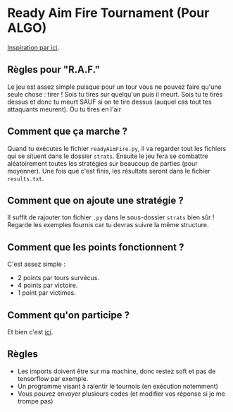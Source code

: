 # Ready Aim Fire Tournament (Pour ALGO)

[Inspiration par ici](https://github.com/carykh/PrisonersDilemmaTournament).

## Règles pour "R.A.F."

Le jeu est assez simple puisque pour un tour vous ne pouvez faire qu'une seule chose : tirer !
Sois tu tires sur quelqu'un puis il meurt.
Sois tu te tires dessus et donc tu meurt SAUF si on te tire dessus (auquel cas tout tes attaquants meurent).
Ou tu tires en l'air

## Comment que ça marche ?

Quand tu exécutes le fichier `readyAimFire.py`, il va regarder tout les fichiers qui se situent dans le dossier `strats`. Ensuite le jeu fera se combattre aléatoirement toutes les stratégies sur beaucoup de parties (pour moyenner). Une fois que c'est finis, les résultats seront dans le fichier `results.txt`.

## Comment que on ajoute une stratégie ?

Il suffit de rajouter ton fichier `.py` dans le sous-dossier `strats` bien sûr ! Regarde les exemples fournis car tu devras suivre la même structure.

## Comment que les points fonctionnent ?

C'est assez simple : 
- 2 points par tours survécus.
- 4 points par victoire.
- 1 point par victimes.

## Comment qu'on participe ?

Et bien c'est [ici](https://forms.gle/2iufXNGSCMzxV6Cm6).

## Règles

- Les imports doivent être sur ma machine, donc restez soft et pas de tensorflow par exemple.
- Un programme visant à ralentir le tournois (en exécution notemment)
- Vous pouvez envoyer plusieurs codes (et modifier vos réponse si je me trompe pas)